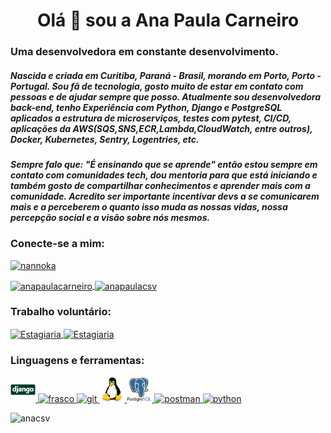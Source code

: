 <h1 align="center">Ol&aacute; 👋 sou a Ana Paula Carneiro</h1>
<h3 align="left">Uma desenvolvedora em constante desenvolvimento.</h3>

<h5 align="left">Nascida e criada em Curitiba, Paraná - Brasil, morando em Porto, Porto - Portugal.
Sou fã de tecnologia, gosto muito de estar em contato com pessoas e de ajudar sempre que posso.
Atualmente sou desenvolvedora back-end, tenho Experiência com Python, Django e PostgreSQL aplicados
a estrutura de microserviços, testes com pytest, CI/CD, aplicações da AWS(SQS,SNS,ECR,Lambda,CloudWatch, entre outros), Docker, Kubernetes, Sentry, Logentries, etc.</h5>

<h5 align="left">Sempre falo que: "É ensinando que se aprende" então estou sempre em contato com comunidades tech,
dou mentoria para que está iniciando e também gosto de compartilhar conhecimentos e aprender mais
com a comunidade. Acredito ser importante incentivar devs a se comunicarem mais e a perceberem o
quanto isso muda as nossas vidas, nossa percepção social e a visão sobre nós mesmos.</h5>

<h3 align=" left ">Conecte-se a mim:</h3>
  
<p align="left"><a href="https://twitter.com/nannoka" target="blank"><img src="https://img.shields.io/twitter/follow/nannoka?logo=twitter&amp;style=for-the-badge" alt="nannoka"/></a></p>
<p align=" left "><a href="https://www.linkedin.com/in/anapaulacarneiro/" target="blank"> <img src="https://cdn1.iconfinder.com/data/icons/logotypes/32/square-linkedin-256.png" alt="anapaulacarneiro" width="40" height="40" align="center"/><a href="https://anapaulacsv.medium.com/" target=" blank "> <img src="https://encrypted-tbn0.gstatic.com/images?q=tbn:ANd9GcREU-_gpp8HOkxw6zymWkPKRcAHda7pDPZj2A&usqp=CAU" alt="anapaulacsv " width="40" height="40" align="center" /> </a></p>
  
<h3 align=" left ">Trabalho voluntário:</h3>
<p align=" left "><a href="https://www.devscansados.com.br/" target="blank"> <img src="https://cdn0.iconfinder.com/data/icons/podcast-4/100/podcast-happy-4-podcast-podcaster-vlogger-streamer-microphone-radio-show-happy-emoji-female-256.png" alt="Estagiaria" width="40" height="40" align="center" />
<a href="https://www.linkedin.com/company/pyladies-curitiba" target="blank"> <img src="https://d1fdloi71mui9q.cloudfront.net/2roXcSlOT1Cg7f78GKHb_aOEZUnGMkMEOLv7D" alt="Estagiaria" width="40" height="40" align="center"/></a></p>   
  
<h3 align=" left ">Linguagens e ferramentas:</h3>
<p align="left"><a href="https://www.djangoproject.com/" target="_blank" rel="noopener"> <img src="https://raw.githubusercontent.com/devicons/devicon/master/icons/django/django-original.svg " alt=" django " width=" 40 " height=" 40 " /> </a> 
<a href="https://flask.palletsprojects.com/" target="_blank" rel="noopener"> <img src="https://encrypted-tbn0.gstatic.com/images?q=tbn:ANd9GcTEc_yYCT99Dnpaprgy1xWXbL6Z8oxirOIm9B2Thbx5J9-_pieqtNxsQKoeRU3UkggToCI&usqp=CAU" alt=" frasco " height=" 40 " /> </a> <a href="https://git-scm.com/" target="_blank" rel="noopener"> <img src="https://www.vectorlogo.zone/logos/git-scm/git-scm-icon.svg" alt=" git " width=" 40 " height=" 40 " /> </a> <a href=" https://www.linux.org/ " target=" _ blank "> <img src="https://raw.githubusercontent.com/devicons/devicon/master/icons/linux/linux-original.svg" alt=" linux " width=" 40 " height="40" /> </a> <a href="https://www.postgresql.org" target="_blank" rel="noopener"> <img src="https://raw.githubusercontent.com/devicons/devicon/master/icons/postgresql/postgresql-original-wordmark.svg " alt=" postgresql " width=" 40 " height=" 40 " /> </a> <a href=" https: // postman.com " target=" _ blank "> <img src="https://www.vectorlogo.zone/logos/getpostman/getpostman-icon.svg" alt=" postman " width=" 40 " height=" 40 " /> </a> <a href="https://www.python.org" target="_blank" rel="noopener"> <img src="https://cdn3.iconfinder.com/data/icons/logos-and-brands-adobe/512/267_Python-256.png" alt=" python " width=" 40 " height=" 40 " /> </a>
<p align="left"><img src="https://komarev.com/ghpvc/?username=anacsv&amp;label=Profile%20views&amp;color=0e75b6&amp;style=flat" alt="anacsv" /></p>
